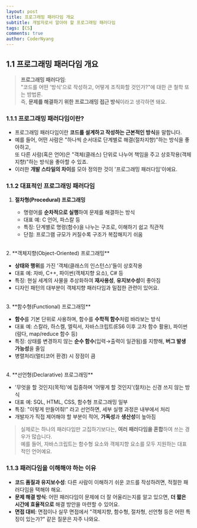 ```yaml
---
layout: post
title: 프로그래밍 패러다임 개요
subtitle: 개발자로서 알아야 할 프로그래밍 패러다임
tags: [CS]
comments: true
author: CoderNyang
---
```

  
## **1.1 프로그래밍 패러다임 개요**  
  
> **프로그래밍 패러다임**:\
> "코드를 어떤 '방식'으로 작성하고, 어떻게 조직화할 것인가?"에 대한 큰 철학 또는 방법론.\
> 즉, **문제를 해결하기 위한 프로그래밍 접근 방식**이라고 생각하면 돼요.  
  
### 1.1.1 프로그래밍 패러다임이란?  
  
* 프로그래밍 패러다임이란 **코드를 설계하고 작성하는 근본적인 방식**을 말합니다.
* 예를 들어, 어떤 사람은 "하나씩 순서대로 단계별로 해결(절차지향)"하는 방식을 좋아하고,\
  또 다른 사람(혹은 언어)은 "객체(클래스) 단위로 나누어 책임을 주고 상호작용(객체지향)"하는 방식을 좋아할 수 있죠.
* 이러한 **개발 스타일의 차이**를 모아 정의한 것이 '프로그래밍 패러다임'이에요.  
  
### 1.1.2 대표적인 프로그래밍 패러다임  


1. **절차형(Procedural) 프로그래밍**  
  
   * 명령어를 **순차적으로 실행**하여 문제를 해결하는 방식  
   * 대표 예: C 언어, 파스칼 등
   * 특징: 단계별로 명령(함수)을 나누는 구조로, 이해하기 쉽고 직관적
   * 단점: 프로그램 규모가 커질수록 구조가 복잡해지기 쉬움  
  <br/>
2. **객체지향(Object-Oriented) 프로그래밍**  
  
   * **상태와 행위**를 가진 '객체(클래스의 인스턴스)'들이 상호작용
   * 대표 예: 자바, C++, 파이썬(객체지향 요소), C# 등
   * 특징: 현실 세계의 사물을 추상화하여 **재사용성**, **유지보수성**이 좋아짐
   * 디자인 패턴의 대부분이 객체지향 패러다임과 밀접한 관련이 있어요.  
  <br/>
3. **함수형(Functional) 프로그래밍**  
  
   * **함수**를 기본 단위로 사용하며, 함수를 **수학적 함수**처럼 바라보는 방식
   * 대표 예: 스칼라, 하스켈, 엘릭서, 자바스크립트(ES6 이후 고차 함수 활용), 파이썬(람다, map/reduce 함수 등)
   * 특징: 상태를 변경하지 않는 **순수 함수**(입력→출력이 일관됨)를 지향해, **버그 발생 가능성**을 줄임
   * 병렬처리(멀티코어 환경) 시 장점이 큼  
  <br/>
4. **선언형(Declarative) 프로그래밍**  
  
   * '무엇을 할 것인지(목적)'에 집중하며 '어떻게 할 것인지'(절차)는 신경 쓰지 않는 방식
   * 대표 예: SQL, HTML, CSS, 함수형 프로그래밍 일부
   * 특징: "이렇게 만들어줘!" 라고 선언하면, 세부 실행 과정은 내부에서 처리
   * 개발자가 직접 제어해야 할 부분이 적어, **가독성**과 **생산성**이 높아짐    
  
> 실제로는 하나의 패러다임만 고집하기보다는, **여러 패러다임을 혼합**하여 쓰는 경우가 많습니다.\
> 예를 들어, 자바스크립트는 함수형 요소와 객체지향 요소를 모두 지원하는 대표적인 언어예요.
  
### 1.1.3 패러다임을 이해해야 하는 이유  
    
* **코드 품질과 유지보수성**: 다른 사람이 이해하기 쉬운 코드를 작성하려면, 적절한 패러다임을 택해야 해요.  
* **문제 해결 방식**: 어떤 패러다임이 문제에 더 잘 어울리는지를 알고 있으면, **더 짧은 시간에 효율적으로** 해결 방안을 마련할 수 있어요.
* **면접 대비**: 면접이나 실무 면접에서 "객체지향, 함수형, 절차형, 선언형 등은 어떤 특징이 있는가?" 같은 질문은
  자주 나와요.  
  
